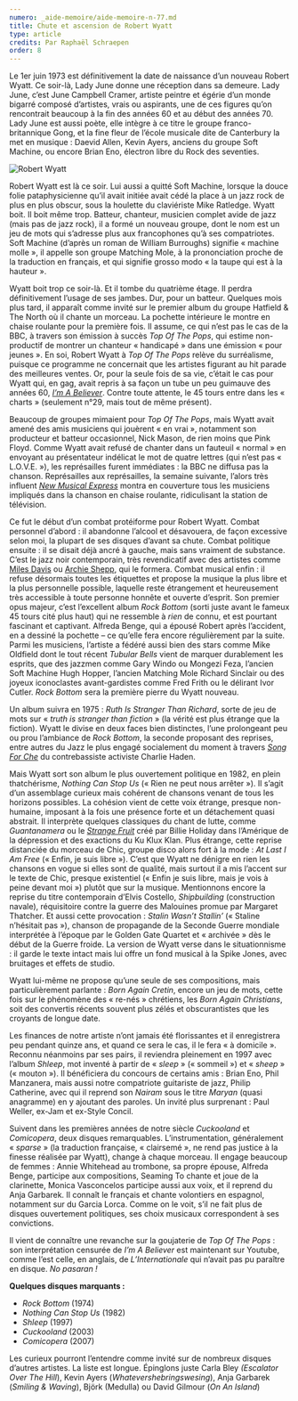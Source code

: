 ```yaml
---
numero: _aide-memoire/aide-memoire-n-77.md
title: Chute et ascension de Robert Wyatt
type: article
credits: Par Raphaël Schraepen
order: 8
---
```

Le 1er juin 1973 est définitivement la date de naissance d’un nouveau Robert Wyatt. Ce soir-là, Lady June donne une réception dans sa demeure. Lady June, c’est June Campbell Cramer, artiste peintre et égérie d’un monde bigarré composé d’artistes, vrais ou aspirants, une de ces figures qu’on rencontrait beaucoup à la fin des années 60 et au début des années 70. Lady June est aussi poète, elle intègre à ce titre le groupe franco-britannique Gong, et la fine fleur de l’école musicale dite de Canterbury la met en musique : Daevid Allen, Kevin Ayers, anciens du groupe Soft Machine, ou encore Brian Eno, électron libre du Rock des seventies.



![Robert Wyatt](/assets/uploads/am-77-robert-wyatt.jpg)



Robert Wyatt est là ce soir. Lui aussi a quitté Soft Machine, lorsque la douce folie pataphysicienne qu’il avait initiée avait cédé la place à un jazz rock de plus en plus obscur, sous la houlette du claviériste Mike Ratledge. Wyatt boit. Il boit même trop. Batteur, chanteur, musicien complet avide de jazz (mais pas de jazz rock), il a formé un nouveau groupe, dont le nom est un jeu de mots qui s’adresse plus aux francophones qu’à ses compatriotes. Soft Machine (d’après un roman de William Burroughs) signifie « machine molle », il appelle son groupe Matching Mole, à la prononciation proche de la traduction en français, et qui signifie grosso modo « la taupe qui est à la hauteur ».

Wyatt boit trop ce soir-là. Et il tombe du quatrième étage. Il perdra définitivement l’usage de ses jambes. Dur, pour un batteur. Quelques mois plus tard, il apparaît comme invité sur le premier album du groupe Hatfield & The North où il chante un morceau. La pochette intérieure le montre en chaise roulante pour la première fois. Il assume, ce qui n’est pas le cas de la BBC, à travers son émission à succès _Top Of The Pops_, qui estime non-productif de montrer un chanteur « handicapé » dans une émission « pour jeunes ». En soi, Robert Wyatt à _Top Of The Pops_ relève du surréalisme, puisque ce programme ne concernait que les artistes figurant au hit parade des meilleures ventes. Or, pour la seule fois de sa vie, c’était le cas pour Wyatt qui, en gag, avait repris à sa façon un tube un peu guimauve des années 60, [_I’m A Believer_](https://www.youtube.com/watch?v=T5ivg0cDBgo). Contre toute attente, le 45 tours entre dans les « charts » (seulement n°29, mais tout de même présent).

Beaucoup de groupes mimaient pour _Top Of The Pops_, mais Wyatt avait amené des amis musiciens qui jouèrent « en vrai », notamment son producteur et batteur occasionnel, Nick Mason, de rien moins que Pink Floyd. Comme Wyatt avait refusé de chanter dans un fauteuil « normal » en envoyant au présentateur indélicat le mot de quatre lettres (qui n’est pas « L.O.V.E. »), les représailles furent immédiates : la BBC ne diffusa pas la chanson. Représailles aux représailles, la semaine suivante, l’alors très influent [_New Musical Express_](https://www.nme.com/) montra en couverture tous les musiciens impliqués dans la chanson en chaise roulante, ridiculisant la station de télévision.

Ce fut le début d’un combat protéiforme pour Robert Wyatt. Combat personnel d’abord : il abandonne l’alcool et désavouera, de façon excessive selon moi, la plupart de ses disques d’avant sa chute. Combat politique ensuite : il se disait déjà ancré à gauche, mais sans vraiment de substance. C’est le jazz noir contemporain, très revendicatif avec des artistes comme [Miles Davis](https://fr.wikipedia.org/wiki/Miles_Davis) ou [Archie Shepp](https://fr.wikipedia.org/wiki/Archie_Shepp), qui le formera. Combat musical enfin : il refuse désormais toutes les étiquettes et propose la musique la plus libre et la plus personnelle possible, laquelle reste étrangement et heureusement très accessible à toute personne honnête et ouverte d’esprit. Son premier opus majeur, c’est l’excellent album _Rock Bottom_ (sorti juste avant le fameux 45 tours cité plus haut) qui ne ressemble à _rien_ de connu, et est pourtant fascinant et captivant. Alfreda Benge, qui a épousé Robert après l’accident, en a dessiné la pochette – ce qu’elle fera encore régulièrement par la suite. Parmi les musiciens, l’artiste a fédéré aussi bien des stars comme Mike Oldfield dont le tout récent _Tubular Bells_ vient de marquer durablement les esprits, que des jazzmen comme Gary Windo ou Mongezi Feza, l’ancien Soft Machine Hugh Hopper, l’ancien Matching Mole Richard Sinclair ou des joyeux iconoclastes avant-gardistes comme Fred Frith ou le délirant Ivor Cutler. _Rock Bottom_ sera la première pierre du Wyatt nouveau.

Un album suivra en 1975 : _Ruth Is Stranger Than Richard_, sorte de jeu de mots sur « _truth is stranger than fiction_ » (la vérité est plus étrange que la fiction). Wyatt le divise en deux faces bien distinctes, l’une prolongeant peu ou prou l’ambiance de _Rock Bottom_, la seconde proposant des reprises, entre autres du Jazz le plus engagé socialement du moment à travers [_Song For Che_](https://www.youtube.com/watch?v=ygQGsiJuZCo) du contrebassiste activiste Charlie Haden.

Mais Wyatt sort son album le plus ouvertement politique en 1982, en plein thatchérisme, _Nothing Can Stop Us_ (« Rien ne peut nous arrêter »). Il s’agit d’un assemblage curieux mais cohérent de chansons venant de tous les horizons possibles. La cohésion vient de cette voix étrange, presque non-humaine, imposant à la fois une présence forte et un détachement quasi abstrait. Il interprète quelques classiques du chant de lutte, comme _Guantanamera_ ou le [_Strange Fruit_](https://www.youtube.com/watch?v=Web007rzSOI) créé par Billie Holiday dans l’Amérique de la dépression et des exactions du Ku Klux Klan. Plus étrange, cette reprise distanciée du morceau de Chic, groupe disco alors fort à la mode : _At Last I Am Free_ (« Enfin, je suis libre »). C’est que Wyatt ne dénigre en rien les chansons en vogue si elles sont de qualité, mais surtout il a mis l’accent sur le texte de Chic, presque existentiel (« Enfin je suis libre, mais je vois à peine devant moi ») plutôt que sur la musique. Mentionnons encore la reprise du titre contemporain d’Elvis Costello, _Shipbuilding_ (construction navale), réquisitoire contre la guerre des Malouines promue par Margaret Thatcher. Et aussi cette provocation : _Stalin Wasn’t Stallin’_ (« Staline n’hésitait pas »), chanson de propagande de la Seconde Guerre mondiale interprétée à l’époque par le Golden Gate Quartet et « archivée » dès le début de la Guerre froide. La version de Wyatt verse dans le situationnisme : il garde le texte intact mais lui offre un fond musical à la Spike Jones, avec bruitages et effets de studio.

Wyatt lui-même ne propose qu’une seule de ses compositions, mais particulièrement parlante : _Born Again Cretin_, encore un jeu de mots, cette fois sur le phénomène des « re-nés » chrétiens, les _Born Again Christians_, soit des convertis récents souvent plus zélés et obscurantistes que les croyants de longue date.

Les finances de notre artiste n’ont jamais été florissantes et il enregistrera peu pendant quinze ans, et quand ce sera le cas, il le fera « à domicile ». Reconnu néanmoins par ses pairs, il reviendra pleinement en 1997 avec l’album _Shleep_, mot inventé à partir de « _sleep_ » (« sommeil ») et « _sheep_ » (« mouton »). Il bénéficiera du concours de certains amis : Brian Eno, Phil Manzanera, mais aussi notre compatriote guitariste de jazz, Philip Catherine, avec qui il reprend son _Nairam_ sous le titre _Maryan_ (quasi anagramme) en y ajoutant des paroles. Un invité plus surprenant : Paul Weller, ex-Jam et ex-Style Concil.

Suivent dans les premières années de notre siècle _Cuckooland_ et _Comicopera_, deux disques remarquables. L’instrumentation, généralement « _sparse_ » (la traduction française, « clairsemé », ne rend pas justice à la finesse réalisée par Wyatt), change à chaque morceau. Il engage beaucoup de femmes : Annie Whitehead au trombone, sa propre épouse, Alfreda Benge, participe aux compositions, Seaming To chante et joue de la clarinette, Monica Vasconcelos participe aussi aux voix, et il reprend du Anja Garbarek. Il connaît le français et chante volontiers en espagnol, notamment sur du Garcia Lorca. Comme on le voit, s’il ne fait plus de disques ouvertement politiques, ses choix musicaux correspondent à ses convictions.

Il vient de connaître une revanche sur la goujaterie de _Top Of The Pops_ : son interprétation censurée de _I’m A Believer_ est maintenant sur Youtube, comme l’est celle, en anglais, de _L’Internationale_ qui n’avait pas pu paraître en disque. _No pasaran !_

**Quelques disques marquants :**

* _Rock Bottom_ (1974)
* _Nothing Can Stop Us_ (1982)
* _Shleep_ (1997)
* _Cuckooland_ (2003)
* _Comicopera_ (2007)



Les curieux pourront l’entendre comme invité sur de nombreux disques d’autres artistes. La liste est longue. Épinglons juste Carla Bley _(Escalator Over The Hill_), Kevin Ayers (_Whatevershebringswesing_), Anja Garbarek (_Smiling & Waving_), Björk (Medulla) ou David Gilmour (_On An Island_)
